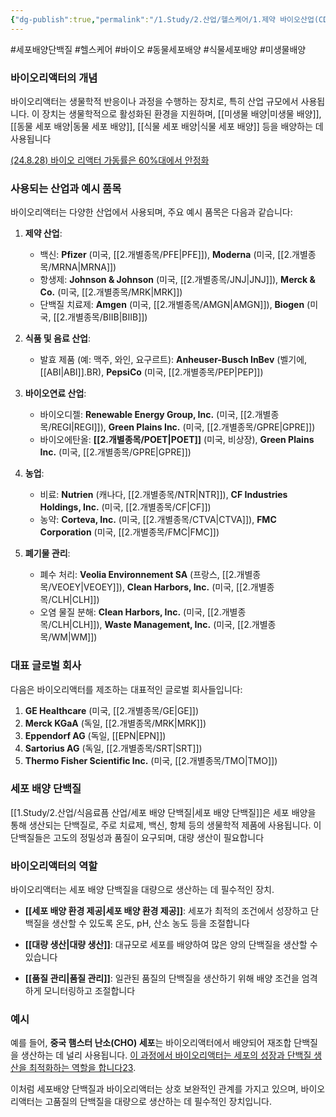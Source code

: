 ```yaml
---
{"dg-publish":true,"permalink":"/1.Study/2.산업/헬스케어/1.제약 바이오산업(CDMO 등)/info_제약 바이오/바이오리액터/","created":"2024-11-20T21:02:29.726+09:00","updated":"2025-06-03T20:07:22.103+09:00"}
---
```


#세포배양단백질 #헬스케어 #바이오 #동물세포배양 #식물세포배양 #미생물배양 


### 바이오리액터의 개념

바이오리액터는 생물학적 반응이나 과정을 수행하는 장치로, 특히 산업 규모에서 사용됩니다. 이 장치는 생물학적으로 활성화된 환경을 지원하며, [[미생물 배양\|미생물 배양]], [[동물 세포 배양\|동물 세포 배양]], [[식물 세포 배양\|식물 세포 배양]] 등을 배양하는 데 사용됩니다

[(24.8.28) 바이오 리액터 가동률은 60%대에서 안정화](8.28_바이오시밀러와%20cdmo.pdf#page=24&selection=14,0,28,2&color=yellow)

### 사용되는 산업과 예시 품목

바이오리액터는 다양한 산업에서 사용되며, 주요 예시 품목은 다음과 같습니다:

1. **제약 산업**:
    - 백신: **Pfizer** (미국, [[2.개별종목/PFE\|PFE]]), **Moderna** (미국, [[2.개별종목/MRNA\|MRNA]])
    - 항생제: **Johnson & Johnson** (미국, [[2.개별종목/JNJ\|JNJ]]), **Merck & Co.** (미국, [[2.개별종목/MRK\|MRK]])
    - 단백질 치료제: **Amgen** (미국, [[2.개별종목/AMGN\|AMGN]]), **Biogen** (미국, [[2.개별종목/BIIB\|BIIB]])
      
1. **식품 및 음료 산업**:
    - 발효 제품 (예: 맥주, 와인, 요구르트): **Anheuser-Busch InBev** (벨기에, [[ABI\|ABI]].BR), **PepsiCo** (미국, [[2.개별종목/PEP\|PEP]])
      
1. **바이오연료 산업**:
    - 바이오디젤: **Renewable Energy Group, Inc.** (미국, [[2.개별종목/REGI\|REGI]]), **Green Plains Inc.** (미국, [[2.개별종목/GPRE\|GPRE]])
    - 바이오에탄올: **[[2.개별종목/POET\|POET]]** (미국, 비상장), **Green Plains Inc.** (미국, [[2.개별종목/GPRE\|GPRE]])
      
2. **농업**:
    - 비료: **Nutrien** (캐나다, [[2.개별종목/NTR\|NTR]]), **CF Industries Holdings, Inc.** (미국, [[2.개별종목/CF\|CF]])
    - 농약: **Corteva, Inc.** (미국, [[2.개별종목/CTVA\|CTVA]]), **FMC Corporation** (미국, [[2.개별종목/FMC\|FMC]])
      
3. **폐기물 관리**:
    
    - 폐수 처리: **Veolia Environnement SA** (프랑스, [[2.개별종목/VEOEY\|VEOEY]]), **Clean Harbors, Inc.** (미국, [[2.개별종목/CLH\|CLH]])
    - 오염 물질 분해: **Clean Harbors, Inc.** (미국, [[2.개별종목/CLH\|CLH]]), **Waste Management, Inc.** (미국, [[2.개별종목/WM\|WM]])

### 대표 글로벌 회사

다음은 바이오리액터를 제조하는 대표적인 글로벌 회사들입니다:

1. **GE Healthcare** (미국, [[2.개별종목/GE\|GE]])
2. **Merck KGaA** (독일, [[2.개별종목/MRK\|MRK]])
3. **Eppendorf AG** (독일, [[EPN\|EPN]])
4. **Sartorius AG** (독일, [[2.개별종목/SRT\|SRT]])
5. **Thermo Fisher Scientific Inc.** (미국, [[2.개별종목/TMO\|TMO]])

### 세포 배양 단백질

[[1.Study/2.산업/식음료픔 산업/세포 배양 단백질\|세포 배양 단백질]]은 세포 배양을 통해 생산되는 단백질로, 주로 치료제, 백신, 항체 등의 생물학적 제품에 사용됩니다. 이 단백질들은 고도의 정밀성과 품질이 요구되며, 대량 생산이 필요합니다

### 바이오리액터의 역할

바이오리액터는 세포 배양 단백질을 대량으로 생산하는 데 필수적인 장치.

- **[[세포 배양 환경 제공\|세포 배양 환경 제공]]**: 세포가 최적의 조건에서 성장하고 단백질을 생산할 수 있도록 온도, pH, 산소 농도 등을 조절합니다

- **[[대량 생산\|대량 생산]]**: 대규모로 세포를 배양하여 많은 양의 단백질을 생산할 수 있습니다

- **[[품질 관리\|품질 관리]]**: 일관된 품질의 단백질을 생산하기 위해 배양 조건을 엄격하게 모니터링하고 조절합니다

### 예시

예를 들어, **중국 햄스터 난소(CHO) 세포**는 바이오리액터에서 배양되어 재조합 단백질을 생산하는 데 널리 사용됩니다. [이 과정에서 바이오리액터는 세포의 성장과 단백질 생산을 최적화하는 역할을 합니다](https://link.springer.com/protocol/10.1007/7651_2021_441)[2](https://link.springer.com/protocol/10.1007/7651_2021_441)[3](https://link.springer.com/content/pdf/10.1007/7651_2021_441.pdf).

이처럼 세포배양 단백질과 바이오리액터는 상호 보완적인 관계를 가지고 있으며, 바이오리액터는 고품질의 단백질을 대량으로 생산하는 데 필수적인 장치입니다. 
